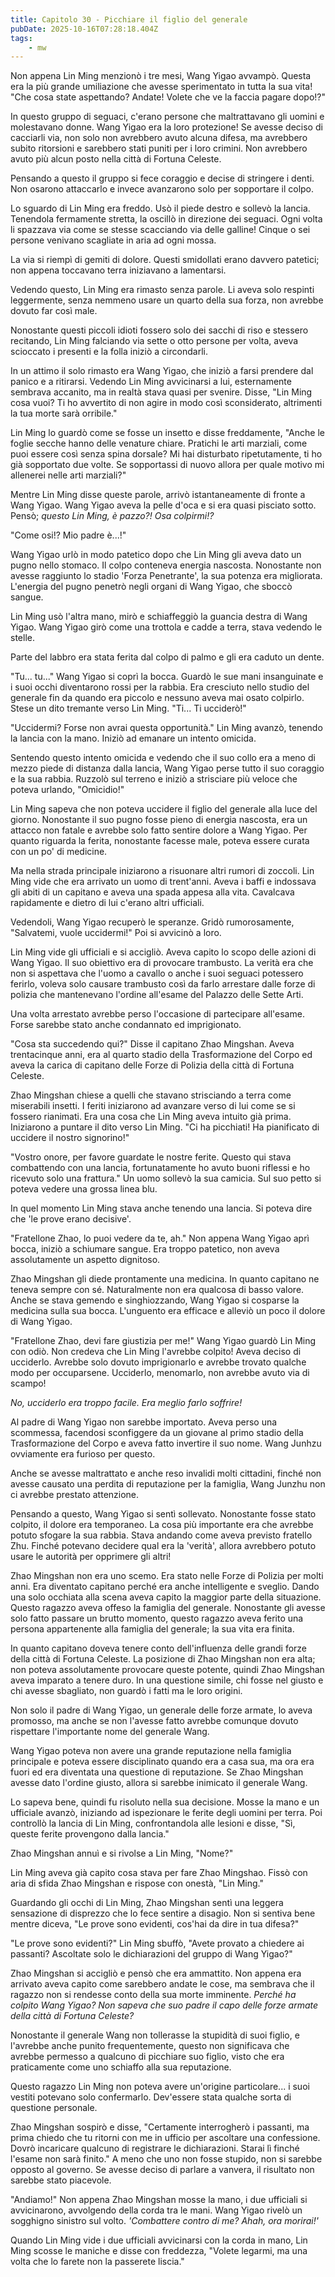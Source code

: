 ```yaml
---
title: Capitolo 30 - Picchiare il figlio del generale
pubDate: 2025-10-16T07:28:18.404Z
tags:
    - mw
---
```



Non appena Lin Ming menzionò i tre mesi, Wang Yigao avvampò. Questa era la più grande umiliazione che avesse sperimentato in tutta la sua vita! "Che cosa state aspettando? Andate! Volete che ve la faccia pagare dopo!?"


In questo gruppo di seguaci, c'erano persone che maltrattavano gli uomini e molestavano donne. Wang Yigao era la loro protezione! Se avesse deciso di cacciarli via, non solo non avrebbero avuto alcuna difesa, ma avrebbero subito ritorsioni e sarebbero stati puniti per i loro crimini. Non avrebbero avuto più alcun posto nella città di Fortuna Celeste.


Pensando a questo il gruppo si fece coraggio e decise di stringere i denti. Non osarono attaccarlo e invece avanzarono solo per sopportare il colpo.


Lo sguardo di Lin Ming era freddo. Usò il piede destro e sollevò la lancia. Tenendola fermamente stretta, la oscillò in direzione dei seguaci. Ogni volta li spazzava via come se stesse scacciando via delle galline! Cinque o sei persone venivano scagliate in aria ad ogni mossa.


La via si riempì di gemiti di dolore. Questi smidollati erano davvero patetici; non appena toccavano terra iniziavano a lamentarsi.


Vedendo questo, Lin Ming era rimasto senza parole. Li aveva solo respinti leggermente, senza nemmeno usare un quarto della sua forza, non avrebbe dovuto far così male.


Nonostante questi piccoli idioti fossero solo dei sacchi di riso e stessero recitando, Lin Ming falciando via sette o otto persone per volta, aveva scioccato i presenti e la folla iniziò a circondarli.


In un attimo il solo rimasto era Wang Yigao, che iniziò a farsi prendere dal panico e a ritirarsi.
Vedendo Lin Ming avvicinarsi a lui, esternamente sembrava accanito, ma in realtà stava quasi per svenire. Disse, "Lin Ming cosa vuoi? Ti ho avvertito di non agire in modo così sconsiderato, altrimenti la tua morte sarà orribile."


Lin Ming lo guardò come se fosse un insetto e disse freddamente, "Anche le foglie secche hanno delle venature chiare. Pratichi le arti marziali, come puoi essere così senza spina dorsale? Mi hai disturbato ripetutamente, ti ho già sopportato due volte. Se sopportassi di nuovo allora per quale motivo mi allenerei nelle arti marziali?"


Mentre Lin Ming disse queste parole, arrivò istantaneamente di fronte a Wang Yigao. Wang Yigao aveva la pelle d'oca e si era quasi pisciato sotto. Pensò; <em>questo Lin Ming, è pazzo?!
Osa colpirmi!?</em>


"Come osi!? Mio padre è...!"


Wang Yigao urlò in modo patetico dopo che Lin Ming gli aveva dato un pugno nello stomaco. Il colpo conteneva energia nascosta. Nonostante non avesse raggiunto lo stadio 'Forza Penetrante', la sua potenza era migliorata. L'energia del pugno penetrò negli organi di Wang Yigao, che sboccò sangue.


Lin Ming usò l'altra mano, mirò e schiaffeggiò la guancia destra di Wang Yigao.
Wang Yigao girò come una trottola e cadde a terra, stava vedendo le stelle.


Parte del labbro era stata ferita dal colpo di palmo e gli era caduto un dente.


"Tu... tu..." Wang Yigao si coprì la bocca. Guardò le sue mani insanguinate e i suoi occhi diventarono rossi per la rabbia. Era cresciuto nello studio del generale fin da quando era piccolo e nessuno aveva mai osato colpirlo. Stese un dito tremante verso Lin Ming. "Ti... Ti ucciderò!"


"Uccidermi? Forse non avrai questa opportunità." Lin Ming avanzò, tenendo la lancia con la mano. Iniziò ad emanare un intento omicida.


Sentendo questo intento omicida e vedendo che il suo collo era a meno di mezzo piede di distanza dalla lancia, Wang Yigao perse tutto il suo coraggio e la sua rabbia. Ruzzolò sul terreno e iniziò a strisciare più veloce che poteva urlando, "Omicidio!"


Lin Ming sapeva che non poteva uccidere il figlio del generale alla luce del giorno. Nonostante il suo pugno fosse pieno di energia nascosta, era un attacco non fatale e avrebbe solo fatto sentire dolore a Wang Yigao. Per quanto riguarda la ferita, nonostante facesse male, poteva essere curata con un po' di medicine.


Ma nella strada principale iniziarono a risuonare altri rumori di zoccoli. Lin Ming vide che era arrivato un uomo di trent'anni. Aveva i baffi e indossava gli abiti di un capitano e aveva una spada appesa alla vita. Cavalcava rapidamente e dietro di lui c'erano altri ufficiali.


Vedendoli, Wang Yigao recuperò le speranze. Gridò rumorosamente, "Salvatemi, vuole uccidermi!" Poi si avvicinò a loro.


Lin Ming vide gli ufficiali e si accigliò. Aveva capito lo scopo delle azioni di Wang Yigao. Il suo obiettivo era di provocare trambusto. La verità era che non si aspettava che l'uomo a cavallo o anche i suoi seguaci potessero ferirlo, voleva solo causare trambusto così da farlo arrestare dalle forze di polizia che mantenevano l'ordine all'esame del Palazzo delle Sette Arti.


Una volta arrestato avrebbe perso l'occasione di partecipare all'esame. Forse sarebbe stato anche condannato ed imprigionato.


"Cosa sta succedendo qui?" Disse il capitano Zhao Mingshan. Aveva trentacinque anni, era al quarto stadio della Trasformazione del Corpo ed aveva la carica di capitano delle Forze di Polizia della città di Fortuna Celeste.


Zhao Mingshan chiese a quelli che stavano strisciando a terra come miserabili insetti. I feriti iniziarono ad avanzare verso di lui come se si fossero rianimati. Era una cosa che Lin Ming aveva intuito già prima. Iniziarono a puntare il dito verso Lin Ming. "Ci ha picchiati!
Ha pianificato di uccidere il nostro signorino!"


"Vostro onore, per favore guardate le nostre ferite. Questo qui stava combattendo con una lancia, fortunatamente ho avuto buoni riflessi e ho ricevuto solo una frattura." Un uomo sollevò la sua camicia. Sul suo petto si poteva vedere una grossa linea blu.


In quel momento Lin Ming stava anche tenendo una lancia. Si poteva dire che 'le prove erano decisive'.


"Fratellone Zhao, lo puoi vedere da te, ah." Non appena Wang Yigao aprì bocca, iniziò a schiumare sangue. Era troppo patetico, non aveva assolutamente un aspetto dignitoso.


Zhao Mingshan gli diede prontamente una medicina. In quanto capitano ne teneva sempre con sé. Naturalmente non era qualcosa di basso valore. Anche se stava gemendo e singhiozzando, Wang Yigao si cosparse la medicina sulla sua bocca. L'unguento era efficace e alleviò un poco il dolore di Wang Yigao.


"Fratellone Zhao, devi fare giustizia per me!" Wang Yigao guardò Lin Ming con odiò. Non credeva che Lin Ming l'avrebbe colpito! Aveva deciso di ucciderlo. Avrebbe solo dovuto imprigionarlo e avrebbe trovato qualche modo per occuparsene. Ucciderlo, menomarlo, non avrebbe avuto via di scampo!


<em>No, ucciderlo era troppo facile. Era meglio farlo soffrire!</em>


Al padre di Wang Yigao non sarebbe importato. Aveva perso una scommessa, facendosi sconfiggere da un giovane al primo stadio della Trasformazione del Corpo e aveva fatto invertire il suo nome. Wang Junhzu ovviamente era furioso per questo.


Anche se avesse maltrattato e anche reso invalidi molti cittadini, finché non avesse causato una perdita di reputazione per la famiglia, Wang Junzhu non ci avrebbe prestato attenzione.


Pensando a questo, Wang Yigao si sentì sollevato. Nonostante fosse stato colpito, il dolore era temporaneo. La cosa più importante era che avrebbe potuto sfogare la sua rabbia. Stava andando come aveva previsto fratello Zhu. Finché potevano decidere qual era la 'verità', allora avrebbero potuto usare le autorità per opprimere gli altri!


Zhao Mingshan non era uno scemo. Era stato nelle Forze di Polizia per molti anni. Era diventato capitano perché era anche intelligente e sveglio. Dando una solo occhiata alla scena aveva capito la maggior parte della situazione. Questo ragazzo aveva offeso la famiglia del generale. Nonostante gli avesse solo fatto passare un brutto momento, questo ragazzo aveva ferito una persona appartenente alla famiglia del generale; la sua vita era finita.


In quanto capitano doveva tenere conto dell'influenza delle grandi forze della città di Fortuna Celeste. La posizione di Zhao Mingshan non era alta; non poteva assolutamente provocare queste potente, quindi Zhao Mingshan aveva imparato a tenere duro. In una questione simile, chi fosse nel giusto e chi avesse sbagliato, non guardò i fatti ma le loro origini.


Non solo il padre di Wang Yigao, un generale delle forze armate, lo aveva promosso, ma anche se non l'avesse fatto avrebbe comunque dovuto rispettare l'importante nome del generale Wang.


Wang Yigao poteva non avere una grande reputazione nella famiglia principale e poteva essere disciplinato quando era a casa sua, ma ora era fuori ed era diventata una questione di reputazione. Se Zhao Mingshan avesse dato l'ordine giusto, allora si sarebbe inimicato il generale Wang.


Lo sapeva bene, quindi fu risoluto nella sua decisione. Mosse la mano e un ufficiale avanzò, iniziando ad ispezionare le ferite degli uomini per terra. Poi controllò la lancia di Lin Ming, confrontandola alle lesioni e disse, "Sì, queste ferite provengono dalla lancia."


Zhao Mingshan annuì e si rivolse a Lin Ming, "Nome?"


Lin Ming aveva già capito cosa stava per fare Zhao Mingshao. Fissò con aria di sfida Zhao Mingshan e rispose con onestà, "Lin Ming."


Guardando gli occhi di Lin Ming, Zhao Mingshan sentì una leggera sensazione di disprezzo che lo fece sentire a disagio. Non si sentiva bene mentre diceva, "Le prove sono evidenti, cos'hai da dire in tua difesa?"


"Le prove sono evidenti?" Lin Ming sbuffò, "Avete provato a chiedere ai passanti? Ascoltate solo le dichiarazioni del gruppo di Wang Yigao?"


Zhao Mingshan si accigliò e pensò che era ammattito.
Non appena era arrivato aveva capito come sarebbero andate le cose, ma sembrava che il ragazzo non si rendesse conto della sua morte imminente. <em>Perché ha colpito Wang Yigao? Non sapeva che suo padre il capo delle forze armate della città di Fortuna Celeste?</em>


Nonostante il generale Wang non tollerasse la stupidità di suoi figlio, e l'avrebbe anche punito frequentemente, questo non significava che avrebbe permesso a qualcuno di picchiare suo figlio, visto che era praticamente come uno schiaffo alla sua reputazione.


Questo ragazzo Lin Ming non poteva avere un'origine particolare... i suoi vestiti potevano solo confermarlo. Dev'essere stata qualche sorta di questione personale.


Zhao Mingshan sospirò e disse, "Certamente interrogherò i passanti, ma prima chiedo che tu ritorni con me in ufficio per ascoltare una confessione. Dovrò incaricare qualcuno di registrare le dichiarazioni. Starai lì finché l'esame non sarà finito." A meno che uno non fosse stupido, non si sarebbe opposto al governo. Se avesse deciso di parlare a vanvera, il risultato non sarebbe stato piacevole.


"Andiamo!" Non appena Zhao Mingshan mosse la mano, i due ufficiali si avvicinarono, avvolgendo della corda tra le mani. Wang Yigao rivelò un sogghigno sinistro sul volto. <em>'Combattere contro di me? Ahah, ora morirai!'</em>


Quando Lin Ming vide i due ufficiali avvicinarsi con la corda in mano, Lin Ming scosse le maniche e disse con freddezza, "Volete legarmi, ma una volta che lo farete non la passerete liscia."
                                


                                



